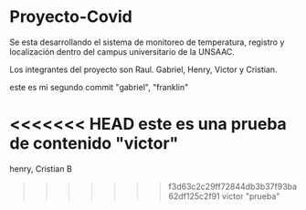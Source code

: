 # Proyecto-Covid

Se esta desarrollando el sistema de monitoreo de temperatura, registro y localización dentro del campus universitario de la UNSAAC.

Los integrantes del proyecto son Raul. Gabriel, Henry, Victor y Cristian.

este es mi segundo commit "gabriel", "franklin"

<<<<<<< HEAD
este es una prueba de contenido "victor"
=======
henry, Cristian B
>>>>>>> f3d63c2c29ff72844db3b37f93ba62df125c2f91
victor "prueba"